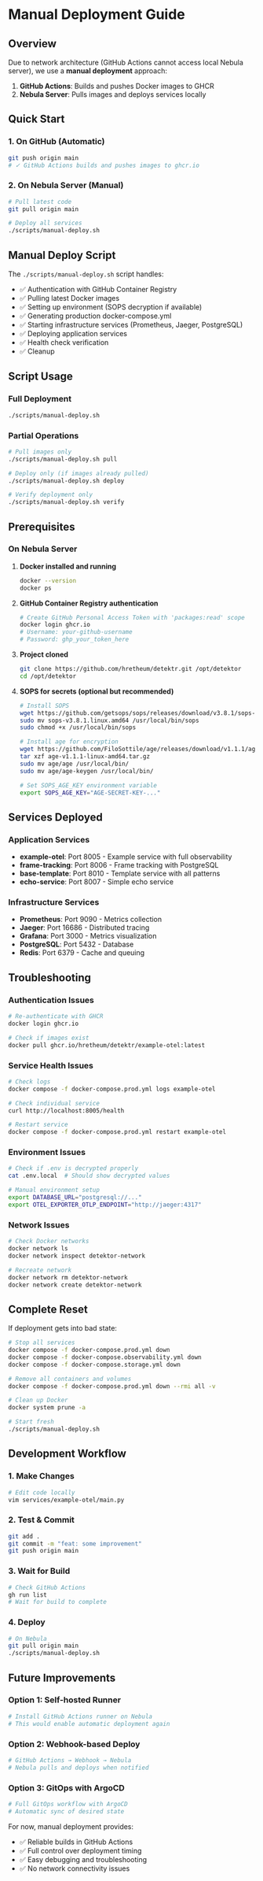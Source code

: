 # Manual Deployment Guide

## Overview

Due to network architecture (GitHub Actions cannot access local Nebula server), we use a **manual deployment** approach:

1. **GitHub Actions**: Builds and pushes Docker images to GHCR
2. **Nebula Server**: Pulls images and deploys services locally

## Quick Start

### 1. On GitHub (Automatic)
```bash
git push origin main
# ✓ GitHub Actions builds and pushes images to ghcr.io
```

### 2. On Nebula Server (Manual)
```bash
# Pull latest code
git pull origin main

# Deploy all services
./scripts/manual-deploy.sh
```

## Manual Deploy Script

The `./scripts/manual-deploy.sh` script handles:

- ✅ Authentication with GitHub Container Registry
- ✅ Pulling latest Docker images
- ✅ Setting up environment (SOPS decryption if available)
- ✅ Generating production docker-compose.yml
- ✅ Starting infrastructure services (Prometheus, Jaeger, PostgreSQL)
- ✅ Deploying application services
- ✅ Health check verification
- ✅ Cleanup

## Script Usage

### Full Deployment
```bash
./scripts/manual-deploy.sh
```

### Partial Operations
```bash
# Pull images only
./scripts/manual-deploy.sh pull

# Deploy only (if images already pulled)
./scripts/manual-deploy.sh deploy

# Verify deployment only
./scripts/manual-deploy.sh verify
```

## Prerequisites

### On Nebula Server

1. **Docker installed and running**
   ```bash
   docker --version
   docker ps
   ```

2. **GitHub Container Registry authentication**
   ```bash
   # Create GitHub Personal Access Token with 'packages:read' scope
   docker login ghcr.io
   # Username: your-github-username
   # Password: ghp_your_token_here
   ```

3. **Project cloned**
   ```bash
   git clone https://github.com/hretheum/detektr.git /opt/detektor
   cd /opt/detektor
   ```

4. **SOPS for secrets (optional but recommended)**
   ```bash
   # Install SOPS
   wget https://github.com/getsops/sops/releases/download/v3.8.1/sops-v3.8.1.linux.amd64
   sudo mv sops-v3.8.1.linux.amd64 /usr/local/bin/sops
   sudo chmod +x /usr/local/bin/sops

   # Install age for encryption
   wget https://github.com/FiloSottile/age/releases/download/v1.1.1/age-v1.1.1-linux-amd64.tar.gz
   tar xzf age-v1.1.1-linux-amd64.tar.gz
   sudo mv age/age /usr/local/bin/
   sudo mv age/age-keygen /usr/local/bin/

   # Set SOPS_AGE_KEY environment variable
   export SOPS_AGE_KEY="AGE-SECRET-KEY-..."
   ```

## Services Deployed

### Application Services
- **example-otel**: Port 8005 - Example service with full observability
- **frame-tracking**: Port 8006 - Frame tracking with PostgreSQL
- **base-template**: Port 8010 - Template service with all patterns
- **echo-service**: Port 8007 - Simple echo service

### Infrastructure Services
- **Prometheus**: Port 9090 - Metrics collection
- **Jaeger**: Port 16686 - Distributed tracing
- **Grafana**: Port 3000 - Metrics visualization
- **PostgreSQL**: Port 5432 - Database
- **Redis**: Port 6379 - Cache and queuing

## Troubleshooting

### Authentication Issues
```bash
# Re-authenticate with GHCR
docker login ghcr.io

# Check if images exist
docker pull ghcr.io/hretheum/detektr/example-otel:latest
```

### Service Health Issues
```bash
# Check logs
docker compose -f docker-compose.prod.yml logs example-otel

# Check individual service
curl http://localhost:8005/health

# Restart service
docker compose -f docker-compose.prod.yml restart example-otel
```

### Environment Issues
```bash
# Check if .env is decrypted properly
cat .env.local  # Should show decrypted values

# Manual environment setup
export DATABASE_URL="postgresql://..."
export OTEL_EXPORTER_OTLP_ENDPOINT="http://jaeger:4317"
```

### Network Issues
```bash
# Check Docker networks
docker network ls
docker network inspect detektor-network

# Recreate network
docker network rm detektor-network
docker network create detektor-network
```

## Complete Reset

If deployment gets into bad state:

```bash
# Stop all services
docker compose -f docker-compose.prod.yml down
docker compose -f docker-compose.observability.yml down
docker compose -f docker-compose.storage.yml down

# Remove all containers and volumes
docker compose -f docker-compose.prod.yml down --rmi all -v

# Clean up Docker
docker system prune -a

# Start fresh
./scripts/manual-deploy.sh
```

## Development Workflow

### 1. Make Changes
```bash
# Edit code locally
vim services/example-otel/main.py
```

### 2. Test & Commit
```bash
git add .
git commit -m "feat: some improvement"
git push origin main
```

### 3. Wait for Build
```bash
# Check GitHub Actions
gh run list
# Wait for build to complete
```

### 4. Deploy
```bash
# On Nebula
git pull origin main
./scripts/manual-deploy.sh
```

## Future Improvements

### Option 1: Self-hosted Runner
```bash
# Install GitHub Actions runner on Nebula
# This would enable automatic deployment again
```

### Option 2: Webhook-based Deploy
```bash
# GitHub Actions → Webhook → Nebula
# Nebula pulls and deploys when notified
```

### Option 3: GitOps with ArgoCD
```bash
# Full GitOps workflow with ArgoCD
# Automatic sync of desired state
```

For now, manual deployment provides:
- ✅ Reliable builds in GitHub Actions
- ✅ Full control over deployment timing
- ✅ Easy debugging and troubleshooting
- ✅ No network connectivity issues
